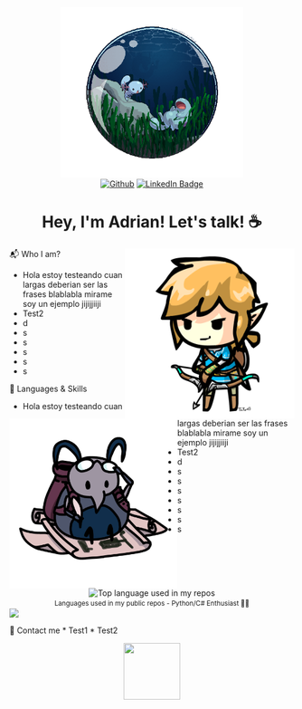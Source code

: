 <div id="header" align="center">
  <img src='https://github.com/Adrin63/Adrin63/blob/main/whooper.gif' height="300"/>
  <div id="badges">
    <a href="https://github.com/Adrin63">
      <img alt="Github" src="https://img.shields.io/badge/GitHub-%2312100E.svg?&style=for-the-badge&logo=Github&logoColor=white" /></a>
    <a href="https://www.linkein.com/in/adrianrl/">
      <img src="https://img.shields.io/badge/LinkedIn-blue?style=for-the-badge&logo=linkedin&logoColor=white" alt="LinkedIn Badge"/>
    </a>
    <!--a href="https://www.youtube.com/@adrin63_/videos">
      <img src="https://img.shields.io/badge/YouTube-red?style=for-the-badge&logo=youtube&logoColor=white" alt="Youtube Badge"/>
    </a-->
  </div>
</div>
<h1 align="center">Hey, I'm Adrian! Let's talk! ☕</h1>

<!--About Myself-->
<div>
  <img src='https://github.com/Adrin63/Adrin63/blob/main/Myself.gif' height="300" align="right"/>
  <p>📬 Who I am?
  
  * Hola estoy testeando cuan largas deberian ser las frases blablabla mirame soy un ejemplo jijijjiiji
  * Test2
  * d
  * s
  * s
  * s
  * s
  * s
  </p>
</div>
<!--Programming Languages-->
<div>
  <img src='https://github.com/Adrin63/Adrin63/blob/main/Languages.png' height="300" align="left"/>
  <p>🎯 Languages & Skills
    
  * Hola estoy testeando cuan largas deberian ser las frases blablabla mirame soy un ejemplo jijijjiiji
  * Test2
  * d
  * s
  * s
  * s
  * s
  * s
  * s
  * s
  </p>
</div>

<!--Language Rating-->
<div align="center">
  <img width="" src="https://github-readme-stats.vercel.app/api/top-langs/?username=Adrin63&layout=compact&hide_title=1&card_width=300" alt="Top language used in my repos" />
  <br />
  <small>Languages used in my public repos - Python/C# Enthusiast ✌🏻</small>
  <br />
</div>

<!--Socials-->

<div>
  <img src='https://github.com/Adrin63/Adrin63/blob/main/Socials.gif' height="300" align="center"/>

  <p>📌 Contact me
  * Test1
  * Test2
  </p>
</div>

<div align ="center">
  <img src='https://github.com/Adrin63/Adrin63/Socials.gif' height="100" width="100"/>
</div>
